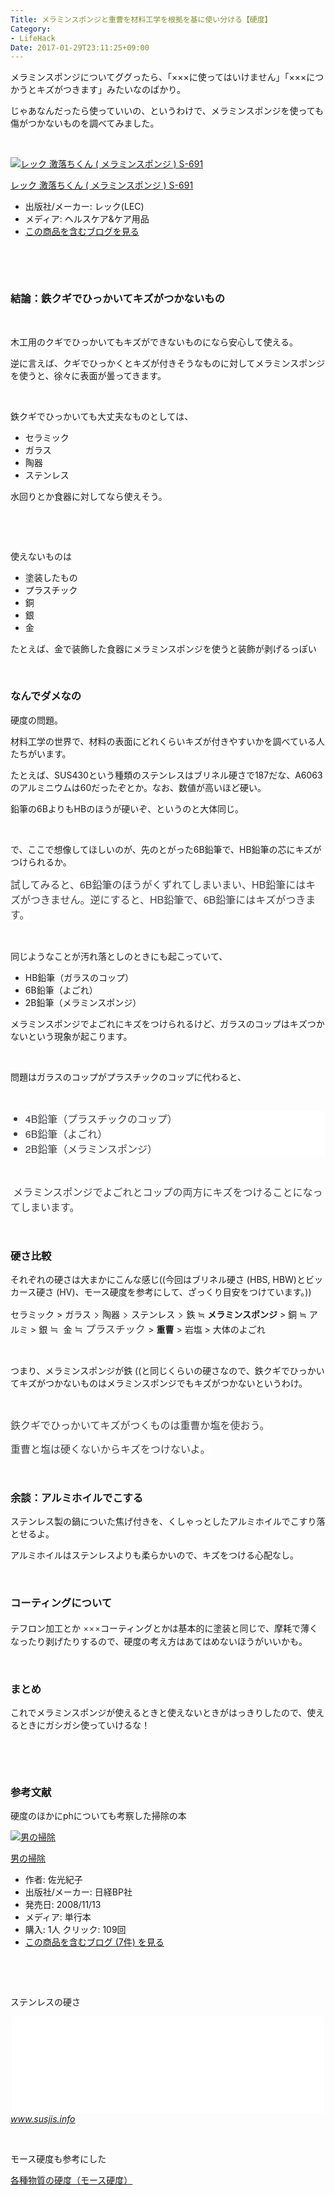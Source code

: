 ```yaml
---
Title: メラミンスポンジと重曹を材料工学を根拠を基に使い分ける【硬度】
Category:
- LifeHack
Date: 2017-01-29T23:11:25+09:00
---
```


<p>メラミンスポンジについてググったら、「×××に使ってはいけません」「×××につかうとキズがつきます」みたいなのばかり。</p>
<p>じゃあなんだったら使っていいの、というわけで、メラミンスポンジを使っても傷がつかないものを調べてみました。</p>
<p> </p>
<div class="freezed">
<div class="external-link-detail"><a href="http://www.amazon.co.jp/exec/obidos/ASIN/B00OOCWP44/ab1025-22/"><img class="external-link-detail-image" title="レック 激落ちくん ( メラミンスポンジ ) S-691" src="https://images-fe.ssl-images-amazon.com/images/I/51Fo2nRCz4L._SL160_.jpg" alt="レック 激落ちくん ( メラミンスポンジ ) S-691" /></a>
<div class="external-link-detail-info">
<p class="external-link-detail-title"><a href="http://www.amazon.co.jp/exec/obidos/ASIN/B00OOCWP44/ab1025-22/">レック 激落ちくん ( メラミンスポンジ ) S-691</a></p>
<ul>
<li><span class="external-link-detail-label">出版社/メーカー:</span> レック(LEC)</li>
<li><span class="external-link-detail-label">メディア:</span> ヘルスケア&amp;ケア用品</li>
<li><a href="http://d.hatena.ne.jp/asin/B00OOCWP44/ab1025-22" target="_blank">この商品を含むブログを見る</a></li>
</ul>
</div>
<div class="external-link-detail-foot"> </div>
</div>
</div>
<p> </p>

### 結論：鉄クギでひっかいてキズがつかないもの

<p> </p>
<p>木工用のクギでひっかいてもキズができないものになら安心して使える。</p>
<p>逆に言えば、クギでひっかくとキズが付きそうなものに対してメラミンスポンジを使うと、徐々に表面が曇ってきます。</p>
<p> </p>
<p>鉄クギでひっかいても大丈夫なものとしては、</p>
<ul>
<li>セラミック</li>
<li>ガラス</li>
<li>陶器</li>
<li>ステンレス</li>
</ul>
<p>水回りとか食器に対してなら使えそう。</p>
<p> </p>
<p> </p>
<p>使えないものは</p>
<ul>
<li>塗装したもの</li>
<li>プラスチック</li>
<li>銅</li>
<li>銀</li>
<li>金</li>
</ul>
<p>たとえば、金で装飾した食器にメラミンスポンジを使うと装飾が剥げるっぽい</p>
<p> </p>

### なんでダメなの

<p>硬度の問題。</p>
<p>材料工学の世界で、材料の表面にどれくらいキズが付きやすいかを調べている人たちがいます。</p>
<p>たとえば、SUS430という種類のステンレスはブリネル硬さで187だな、A6063のアルミニウムは60だったぞとか。なお、数値が高いほど硬い。</p>
<p>鉛筆の6BよりもHBのほうが硬いぞ、というのと大体同じ。</p>
<p> </p>
<p>で、ここで想像してほしいのが、先のとがった6B鉛筆で、HB鉛筆の芯にキズがつけられるか。</p>
<p><span style="color: #3d3f44; font-family: 'Helvetica Neue', Helvetica, Arial, 'ヒラギノ角ゴ Pro W3', 'Hiragino Kaku Gothic Pro', メイリオ, Meiryo, 'ＭＳ Ｐゴシック', 'MS PGothic', sans-serif; font-size: 16px; font-style: normal; font-variant-ligatures: normal; font-variant-caps: normal; font-weight: normal; letter-spacing: normal; orphans: 2; text-align: start; text-indent: 0px; text-transform: none; white-space: normal; widows: 2; word-spacing: 0px; -webkit-text-stroke-width: 0px; background-color: #ffffff; display: inline !important; float: none;">試してみると、6B鉛筆のほうがくずれてしまいまい、HB鉛筆にはキズがつきません。逆にすると</span><span style="color: #3d3f44; font-family: 'Helvetica Neue', Helvetica, Arial, 'ヒラギノ角ゴ Pro W3', 'Hiragino Kaku Gothic Pro', メイリオ, Meiryo, 'ＭＳ Ｐゴシック', 'MS PGothic', sans-serif; font-size: 16px; font-style: normal; font-variant-ligatures: normal; font-variant-caps: normal; font-weight: normal; letter-spacing: normal; orphans: 2; text-align: start; text-indent: 0px; text-transform: none; white-space: normal; widows: 2; word-spacing: 0px; -webkit-text-stroke-width: 0px; background-color: #ffffff; display: inline !important; float: none;">、HB鉛筆で、6B鉛筆にはキズがつきます。</span></p>
<p> </p>
<p>同じようなことが汚れ落としのときにも起こっていて、</p>
<ul>
<li>HB鉛筆（ガラスのコップ）</li>
<li>6B鉛筆（よごれ）</li>
<li>2B鉛筆（メラミンスポンジ）</li>
</ul>
<p>メラミンスポンジでよごれにキズをつけられるけど、ガラスのコップはキズつかないという現象が起こります。</p>
<p> </p>
<p>問題はガラスのコップがプラスチックのコップに代わると、</p>
<p> </p>
<ul>
<li style="color: #3d3f44; font-family: 'Helvetica Neue', Helvetica, Arial, 'ヒラギノ角ゴ Pro W3', 'Hiragino Kaku Gothic Pro', メイリオ, Meiryo, 'ＭＳ Ｐゴシック', 'MS PGothic', sans-serif; font-size: 16px; font-style: normal; font-variant-ligatures: normal; font-variant-caps: normal; font-weight: normal; letter-spacing: normal; orphans: 2; text-indent: 0px; text-transform: none; white-space: normal; widows: 2; word-spacing: 0px; -webkit-text-stroke-width: 0px; background-color: #ffffff;">4B鉛筆（プラスチックのコップ）</li>
<li style="color: #3d3f44; font-family: 'Helvetica Neue', Helvetica, Arial, 'ヒラギノ角ゴ Pro W3', 'Hiragino Kaku Gothic Pro', メイリオ, Meiryo, 'ＭＳ Ｐゴシック', 'MS PGothic', sans-serif; font-size: 16px; font-style: normal; font-variant-ligatures: normal; font-variant-caps: normal; font-weight: normal; letter-spacing: normal; orphans: 2; text-indent: 0px; text-transform: none; white-space: normal; widows: 2; word-spacing: 0px; -webkit-text-stroke-width: 0px; background-color: #ffffff;">6B鉛筆（よごれ）</li>
<li style="color: #3d3f44; font-family: 'Helvetica Neue', Helvetica, Arial, 'ヒラギノ角ゴ Pro W3', 'Hiragino Kaku Gothic Pro', メイリオ, Meiryo, 'ＭＳ Ｐゴシック', 'MS PGothic', sans-serif; font-size: 16px; font-style: normal; font-variant-ligatures: normal; font-variant-caps: normal; font-weight: normal; letter-spacing: normal; orphans: 2; text-indent: 0px; text-transform: none; white-space: normal; widows: 2; word-spacing: 0px; -webkit-text-stroke-width: 0px; background-color: #ffffff;">2B鉛筆（メラミンスポンジ）</li>
</ul>
<p> </p>
<p> <span style="color: #3d3f44; font-family: 'Helvetica Neue', Helvetica, Arial, 'ヒラギノ角ゴ Pro W3', 'Hiragino Kaku Gothic Pro', メイリオ, Meiryo, 'ＭＳ Ｐゴシック', 'MS PGothic', sans-serif; font-size: 16px; font-style: normal; font-variant-ligatures: normal; font-variant-caps: normal; font-weight: normal; letter-spacing: normal; orphans: 2; text-align: start; text-indent: 0px; text-transform: none; white-space: normal; widows: 2; word-spacing: 0px; -webkit-text-stroke-width: 0px; background-color: #ffffff; display: inline !important; float: none;">メラミンスポンジでよごれとコップの両方にキズをつけることになってしまいます。</span></p>
<p> </p>

### 硬さ比較

<p>それぞれの硬さは大まかにこんな感じ((今回はブリネル硬さ (HBS, HBW)とビッカース硬さ (HV)、モース硬度を参考にして、ざっくり目安をつけています。))</p>
<p>セラミック &gt; ガラス<span style="color: #3d3f44; font-family: 'Helvetica Neue', Helvetica, Arial, 'ヒラギノ角ゴ Pro W3', 'Hiragino Kaku Gothic Pro', メイリオ, Meiryo, 'ＭＳ Ｐゴシック', 'MS PGothic', sans-serif; font-size: 16px; font-style: normal; font-variant-ligatures: normal; font-variant-caps: normal; font-weight: normal; letter-spacing: normal; orphans: 2; text-align: start; text-indent: 0px; text-transform: none; white-space: normal; widows: 2; word-spacing: 0px; -webkit-text-stroke-width: 0px; background-color: #ffffff; display: inline !important; float: none;"> &gt; </span>陶器<span style="color: #3d3f44; font-family: 'Helvetica Neue', Helvetica, Arial, 'ヒラギノ角ゴ Pro W3', 'Hiragino Kaku Gothic Pro', メイリオ, Meiryo, 'ＭＳ Ｐゴシック', 'MS PGothic', sans-serif; font-size: 16px; font-style: normal; font-variant-ligatures: normal; font-variant-caps: normal; font-weight: normal; letter-spacing: normal; orphans: 2; text-align: start; text-indent: 0px; text-transform: none; white-space: normal; widows: 2; word-spacing: 0px; -webkit-text-stroke-width: 0px; background-color: #ffffff; display: inline !important; float: none;"> &gt; </span>ステンレス<span style="color: #3d3f44; font-family: 'Helvetica Neue', Helvetica, Arial, 'ヒラギノ角ゴ Pro W3', 'Hiragino Kaku Gothic Pro', メイリオ, Meiryo, 'ＭＳ Ｐゴシック', 'MS PGothic', sans-serif; font-size: 16px; font-style: normal; font-variant-ligatures: normal; font-variant-caps: normal; font-weight: normal; letter-spacing: normal; orphans: 2; text-align: start; text-indent: 0px; text-transform: none; white-space: normal; widows: 2; word-spacing: 0px; -webkit-text-stroke-width: 0px; background-color: #ffffff; display: inline !important; float: none;"> &gt; </span>鉄 ≒ <strong>メラミンスポンジ</strong> &gt; 銅 ≒ アルミ &gt; 銀 <span style="color: #3d3f44; font-family: 'Helvetica Neue', Helvetica, Arial, 'ヒラギノ角ゴ Pro W3', 'Hiragino Kaku Gothic Pro', メイリオ, Meiryo, 'ＭＳ Ｐゴシック', 'MS PGothic', sans-serif; font-size: 16px; font-style: normal; font-variant-ligatures: normal; font-variant-caps: normal; font-weight: normal; letter-spacing: normal; orphans: 2; text-align: start; text-indent: 0px; text-transform: none; white-space: normal; widows: 2; word-spacing: 0px; -webkit-text-stroke-width: 0px; background-color: #ffffff; display: inline !important; float: none;">≒</span>  金 <span style="color: #3d3f44; font-family: 'Helvetica Neue', Helvetica, Arial, 'ヒラギノ角ゴ Pro W3', 'Hiragino Kaku Gothic Pro', メイリオ, Meiryo, 'ＭＳ Ｐゴシック', 'MS PGothic', sans-serif; font-size: 16px; font-style: normal; font-variant-ligatures: normal; font-variant-caps: normal; font-weight: normal; letter-spacing: normal; orphans: 2; text-align: start; text-indent: 0px; text-transform: none; white-space: normal; widows: 2; word-spacing: 0px; -webkit-text-stroke-width: 0px; background-color: #ffffff; display: inline !important; float: none;">≒ プラスチック </span>&gt; <strong>重曹</strong> &gt; 岩塩 &gt; 大体のよごれ</p>
<p> </p>
<p>つまり、メラミンスポンジが鉄 ((と同じくらいの硬さなので、鉄クギでひっかいてキズがつかないものはメラミンスポンジでもキズがつかないというわけ。</p>
<p> </p>
<p><span style="color: #3d3f44; font-family: 'Helvetica Neue', Helvetica, Arial, 'ヒラギノ角ゴ Pro W3', 'Hiragino Kaku Gothic Pro', メイリオ, Meiryo, 'ＭＳ Ｐゴシック', 'MS PGothic', sans-serif; font-size: 16px; font-style: normal; font-variant-ligatures: normal; font-variant-caps: normal; font-weight: normal; letter-spacing: normal; orphans: 2; text-align: start; text-indent: 0px; text-transform: none; white-space: normal; widows: 2; word-spacing: 0px; -webkit-text-stroke-width: 0px; background-color: #ffffff; display: inline !important; float: none;">鉄クギでひっかいてキズがつくものは重曹か塩を使おう。</span></p>
<p><span style="color: #3d3f44; font-family: 'Helvetica Neue', Helvetica, Arial, 'ヒラギノ角ゴ Pro W3', 'Hiragino Kaku Gothic Pro', メイリオ, Meiryo, 'ＭＳ Ｐゴシック', 'MS PGothic', sans-serif; font-size: 16px; font-style: normal; font-variant-ligatures: normal; font-variant-caps: normal; font-weight: normal; letter-spacing: normal; orphans: 2; text-align: start; text-indent: 0px; text-transform: none; white-space: normal; widows: 2; word-spacing: 0px; -webkit-text-stroke-width: 0px; background-color: #ffffff; display: inline !important; float: none;">重曹と塩は硬くないからキズをつけないよ。</span></p>
<p> </p>

### 余談：アルミホイルでこする

<p>ステンレス製の鍋についた焦げ付きを、くしゃっとしたアルミホイルでこすり落とせるよ。</p>
<p>アルミホイルはステンレスよりも柔らかいので、キズをつける心配なし。</p>
<p> </p>

### コーティングについて

<p>テフロン加工とか <span style="color: #3d3f44; font-family: 'Helvetica Neue', Helvetica, Arial, 'ヒラギノ角ゴ Pro W3', 'Hiragino Kaku Gothic Pro', メイリオ, Meiryo, 'ＭＳ Ｐゴシック', 'MS PGothic', sans-serif; font-size: 16px; font-style: normal; font-variant-ligatures: normal; font-variant-caps: normal; font-weight: normal; letter-spacing: normal; orphans: 2; text-align: start; text-indent: 0px; text-transform: none; white-space: normal; widows: 2; word-spacing: 0px; -webkit-text-stroke-width: 0px; background-color: #ffffff; display: inline !important; float: none;">×</span><span style="color: #3d3f44; font-family: 'Helvetica Neue', Helvetica, Arial, 'ヒラギノ角ゴ Pro W3', 'Hiragino Kaku Gothic Pro', メイリオ, Meiryo, 'ＭＳ Ｐゴシック', 'MS PGothic', sans-serif; font-size: 16px; font-style: normal; font-variant-ligatures: normal; font-variant-caps: normal; font-weight: normal; letter-spacing: normal; orphans: 2; text-align: start; text-indent: 0px; text-transform: none; white-space: normal; widows: 2; word-spacing: 0px; -webkit-text-stroke-width: 0px; background-color: #ffffff; display: inline !important; float: none;">×</span><span style="color: #3d3f44; font-family: 'Helvetica Neue', Helvetica, Arial, 'ヒラギノ角ゴ Pro W3', 'Hiragino Kaku Gothic Pro', メイリオ, Meiryo, 'ＭＳ Ｐゴシック', 'MS PGothic', sans-serif; font-size: 16px; font-style: normal; font-variant-ligatures: normal; font-variant-caps: normal; font-weight: normal; letter-spacing: normal; orphans: 2; text-align: start; text-indent: 0px; text-transform: none; white-space: normal; widows: 2; word-spacing: 0px; -webkit-text-stroke-width: 0px; background-color: #ffffff; display: inline !important; float: none;">×</span>コーティングとかは基本的に塗装と同じで、摩耗で薄くなったり剥げたりするので、硬度の考え方はあてはめないほうがいいかも。</p>
<p> </p>

### まとめ

<p>これでメラミンスポンジが使えるときと使えないときがはっきりしたので、使えるときにガシガシ使っていけるな！</p>
<p> </p>
<p> </p>

### 参考文献

<p>硬度のほかにphについても考察した掃除の本</p>
<div class="freezed">
<div class="external-link-detail"><a href="http://www.amazon.co.jp/exec/obidos/ASIN/4822247120/ab1025-22/"><img class="external-link-detail-image" title="男の掃除" src="https://images-fe.ssl-images-amazon.com/images/I/41um7-sfHKL._SL160_.jpg" alt="男の掃除" /></a>
<div class="external-link-detail-info">
<p class="external-link-detail-title"><a href="http://www.amazon.co.jp/exec/obidos/ASIN/4822247120/ab1025-22/">男の掃除</a></p>
<ul>
<li><span class="external-link-detail-label">作者:</span> 佐光紀子</li>
<li><span class="external-link-detail-label">出版社/メーカー:</span> 日経BP社</li>
<li><span class="external-link-detail-label">発売日:</span> 2008/11/13</li>
<li><span class="external-link-detail-label">メディア:</span> 単行本</li>
<li><span class="external-link-detail-label">購入</span>: 1人 <span class="external-link-detail-label">クリック</span>: 109回</li>
<li><a href="http://d.hatena.ne.jp/asin/4822247120/ab1025-22" target="_blank">この商品を含むブログ (7件) を見る</a></li>
</ul>
</div>
<div class="external-link-detail-foot"> </div>
</div>
</div>
<p>  </p>
<p>ステンレスの硬さ</p>
<p><iframe class="embed-card embed-webcard" style="display: block; width: 100%; height: 155px; max-width: 500px; margin: auto;" title="ステンレス鋼材の機械的性質（耐力、降伏点、引張応力、伸び、絞り、曲げ、硬度）" src="//hatenablog-parts.com/embed?url=http%3A%2F%2Fwww.susjis.info%2Fprop%2Fkikai.html" frameborder="0" scrolling="no"></iframe><cite class="hatena-citation"><a href="http://www.susjis.info/prop/kikai.html">www.susjis.info</a></cite></p>
<p> </p>
<p>モース硬度も参考にした</p>
<p><a href="http://www.asahi-net.or.jp/~jh3m-fjym/katasa/katasa.html">各種物質の硬度（モース硬度）</a></p>
<p> </p>
